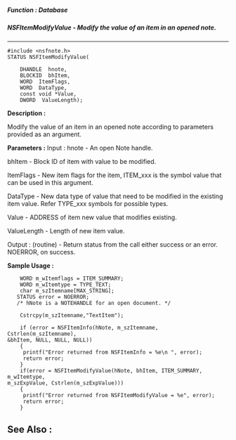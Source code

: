 ##### Function : Database
##### NSFItemModifyValue - Modify the value of an item in an opened note.
---
```
#include <nsfnote.h>
STATUS NSFItemModifyValue(

	DHANDLE  hnote,
	BLOCKID  bhItem,
	WORD  ItemFlags,
	WORD  DataType,
	const void *Value,
	DWORD  ValueLength);
```
**Description :**

Modify the value of an item in an opened note according to parameters provided 
as an argument.

**Parameters :**
Input :
hnote  -  An open Note handle.

bhItem  -  Block ID of item with value to be modified.

ItemFlags  -  New item flags for the item, ITEM_xxx is the symbol value that can be used in this argument.

DataType  -  New data type of value that need to be modified in the existing item value. Refer TYPE_xxx symbols for possible types.

Value  -  ADDRESS of item new value that modifies existing.

ValueLength  -  Length of new item value.

Output :
(routine)  -  Return status from the call either success or an error. 
              NOERROR, on success.



**Sample Usage :**
```
	WORD m_wItemflags = ITEM_SUMMARY; 
	WORD m_wItemtype = TYPE_TEXT; 
	char m_szItemname[MAX_STRING]; 
   STATUS error = NOERROR; 
   /* hNote is a NOTEHANDLE for an open document. */ 

	Cstrcpy(m_szItemname,"TextItem"); 

	if (error = NSFItemInfo(hNote, m_szItemname, Cstrlen(m_szItemname), 
&bhItem, NULL, NULL, NULL)) 
	{ 
	 printf("Error returned from NSFItemInfo = %e\n ", error); 
	 return error; 
	} 
	if(error = NSFItemModifyValue(hNote, bhItem, ITEM_SUMMARY, m_wItemtype, 
m_szExpValue, Cstrlen(m_szExpValue))) 
	{ 
	 printf("Error returned from NSFItemModifyValue = %e", error); 
	 return error; 
	}
```
**See Also :**
---
